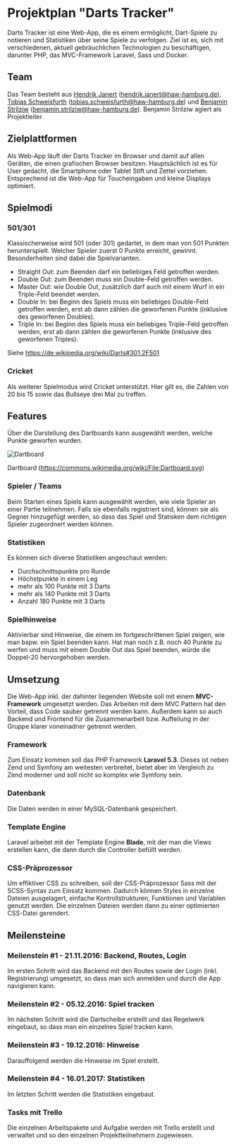 # Projektplan "Darts Tracker"
Darts Tracker ist eine Web-App, die es einem ermöglicht, Dart-Spiele zu notieren und Statistiken über seine Spiele zu verfolgen. Ziel ist es, sich mit verschiedenen, aktuell gebräuchlichen Technologien zu beschäftigen, darunter PHP, das MVC-Framework Laravel, Sass und Docker.

## Team
Das Team besteht aus [Hendrik Janert](https://github.com/Ikke007) (hendrik.janert@haw-hamburg.de), [Tobias Schweisfurth](https://github.com/Arcraith) (tobias.schweisfurth@haw-hamburg.de) und [Benjamin Strilziw](https://github.com/internerz) (benjamin.strilziw@haw-hamburg.de). Benjamin Strilziw agiert als Projektleiter. 

## Zielplattformen
Als Web-App läuft der Darts Tracker im Browser und damit auf allen Geräten, die einen grafischen Browser besitzen. Hauptsächlich ist es für User gedacht, die Smartphone oder Tablet Stift und Zettel vorziehen. Entsprechend ist die Web-App für Toucheingaben und kleine Displays optimiert. 

## Spielmodi
### 501/301
Klassischerweise wird 501 (oder 301) gedartet, in dem man von 501 Punkten herunterspielt. Welcher Spieler zuerst 0 Punkte erreicht, gewinnt. Besonderheiten sind dabei die Spielvarianten. 

- Straight Out: zum Beenden darf ein beliebiges Feld getroffen werden.
- Double Out: zum Beenden muss ein Double-Feld getroffen werden.
- Master Out: wie Double Out, zusätzlich darf auch mit einem Wurf in ein Triple-Feld beendet werden.
- Double In: bei Beginn des Spiels muss ein beliebiges Double-Feld getroffen werden, erst ab dann zählen die geworfenen Punkte (inklusive des geworfenen Doubles).
- Triple In: bei Beginn des Spiels muss ein beliebiges Triple-Feld getroffen werden, erst ab dann zählen die geworfenen Punkte (inklusive des geworfenen Triples).

Siehe https://de.wikipedia.org/wiki/Darts#301.2F501

### Cricket
Als weiterer Spielmodus wird Cricket unterstützt. Hier gilt es, die Zahlen von 20 bis 15 sowie das Bullseye drei Mal zu treffen. 

## Features
Über die Darstellung des Dartboards kann ausgewählt werden, welche Punkte geworfen wurden. 

![Dartboard](https://upload.wikimedia.org/wikipedia/commons/4/42/Dartboard.svg)

Dartboard (https://commons.wikimedia.org/wiki/File:Dartboard.svg)

### Spieler / Teams
Beim Starten eines Spiels kann ausgewählt werden, wie viele Spieler an einer Partie teilnehmen. Falls sie ebenfalls registriert sind, können sie als Gegner hinzugefügt werden, so dass das Spiel und Statisken dem richtigen Spieler zugeordnert werden können.

### Statistiken
Es können sich diverse Statistiken angeschaut werden: 
- Durchschnittspunkte pro Runde
- Höchstpunkte in einem Leg
- mehr als 100 Punkte mit 3 Darts
- mehr als 140 Punkte mit 3 Darts
- Anzahl 180 Punkte mit 3 Darts

### Spielhinweise
Aktivierbar sind Hinweise, die einem im fortgeschrittenen Spiel zeigen, wie man bspw. ein Spiel beenden kann. Hat man noch z.B. noch 40 Punkte zu werfen und muss mit einem Double Out das Spiel beenden, würde die Doppel-20 hervorgehoben werden.

## Umsetzung
Die Web-App inkl. der dahinter liegenden Website soll mit einem **MVC-Framework** umgesetzt werden. Das Arbeiten mit dem MVC Pattern hat den Vorteil, dass Code sauber getrennt werden kann. Außerdem kann so auch Backend und Frontend für die Zusammenarbeit bzw. Aufteilung in der Gruppe klarer voneinadner getrennt werden. 

### Framework
Zum Einsatz kommen soll das PHP Framework **Laravel 5.3**. Dieses ist neben Zend und Symfony am weitesten verbreitet, bietet aber im Vergleich zu Zend moderner und soll nicht so komplex wie Symfony sein. 

### Datenbank
Die Daten werden in einer MySQL-Datenbank gespeichert.

### Template Engine
Laravel arbeitet mit der Template Engine **Blade**, mit der man die Views erstellen kann, die dann durch die Controller befüllt werden. 

### CSS-Präprozessor
Um effiktiver CSS zu schreiben, soll der CSS-Präprozessor Sass mit der SCSS-Syntax zum Einsatz kommen. Dadurch können Styles in einzelne Dateien ausgelagert, einfache Kontrollstrukturen, Funktionen und Variablen genutzt werden. Die einzelnen Dateien werden dann zu einer optimierten CSS-Datei gerendert.

## Meilensteine
### Meilenstein #1 - 21.11.2016: Backend, Routes, Login
Im ersten Schritt wird das Backend mit den Routes sowie der Login (inkl. Registrierung) umgesetzt, so dass man sich anmelden und durch die App navigieren kann.

### Meilenstein #2 - 05.12.2016: Spiel tracken
Im nächsten Schritt wird die Dartscheibe erstellt und das Regelwerk eingebaut, so dass man ein einzelnes Spiel tracken kann.

### Meilenstein #3 - 19.12.2016: Hinweise
Darauffolgend werden die Hinweise im Spiel erstellt.

### Meilenstein #4 - 16.01.2017: Statistiken
Im letzten Schritt werden die Statistiken eingebaut.

### Tasks mit Trello
Die einzelnen Arbeitspakete und Aufgabe werden mit Trello erstellt und verwaltet und so den einzelnen Projektteilnehmern zugewiesen.
